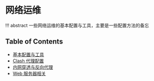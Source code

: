 # 网络运维

!!! abstract 
    一些网络运维的基本配置与工具，主要是一些配置方法的备忘

## Table of Contents

- [基本配置与工具](basic.md)
- [Clash 代理配置](clash.md)
- [内网穿透与反向代理](tunnel.md)
- [Web 服务器相关](server.md)